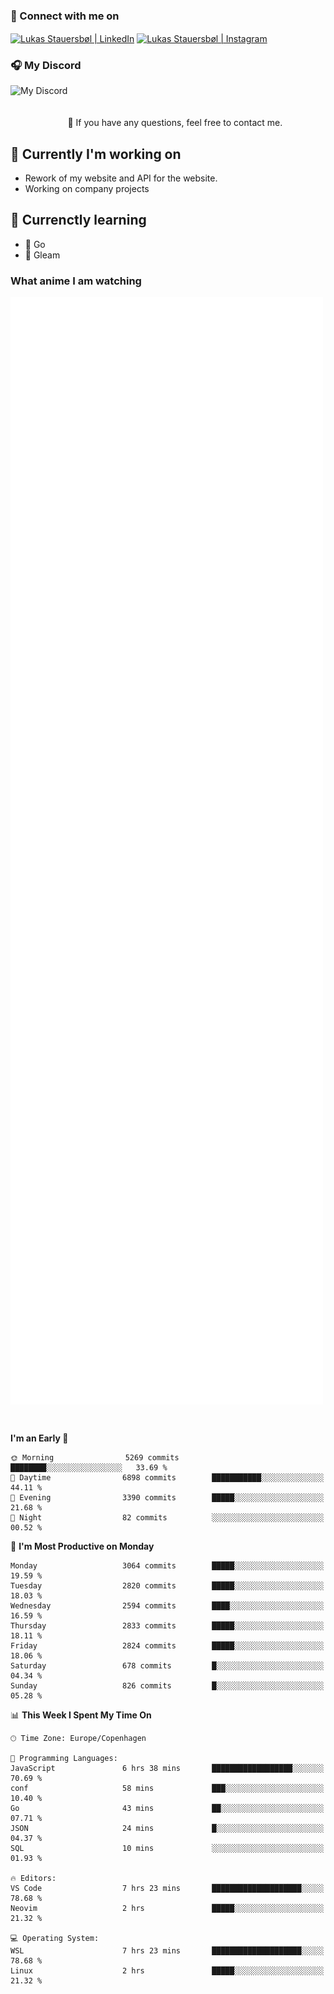 ### 🔗 Connect with me on
<a href="https://www.instagram.com/lukas_stauersbol" target="_blank"><img align="center" src="https://raw.githubusercontent.com/stauersbol/stauersbol/main/images/instagram.svg" alt="Lukas Stauersbøl | LinkedIn" width="30px"/></a>
<a href="https://www.linkedin.com/in/lukas-stauersbol/" target="_blank"><img align="center" src="https://raw.githubusercontent.com/stauersbol/stauersbol/main/images/linkedin.svg" alt="Lukas Stauersbøl | Instagram" width="30px"/></a>

<p align="center">
 <h3>🎧 My Discord</h3>
 <img align="left" height="55px" src="https://discord.c99.nl/widget/theme-2/147806323323568128.png" alt="My Discord" />
</p>

<br/>
<br/>
<br/>
💬 If you have any questions, feel free to contact me.

## 🔭 Currently I'm working on
- Rework of my website and API for the website.
- Working on company projects
 
## 🌱 Currenctly learning
- 💙 Go
- 💜 Gleam

### What anime I am watching
<a href="https://anilist.co/user/slashiy/" align="center"><img align="center" width="500px" src="metrics.plugin.personal.anilist.svg" /></a>

<br/>

<!--START_SECTION:waka-->
**I'm an Early 🐤** 

```text
🌞 Morning                5269 commits        ████████░░░░░░░░░░░░░░░░░   33.69 % 
🌆 Daytime                6898 commits        ███████████░░░░░░░░░░░░░░   44.11 % 
🌃 Evening                3390 commits        █████░░░░░░░░░░░░░░░░░░░░   21.68 % 
🌙 Night                  82 commits          ░░░░░░░░░░░░░░░░░░░░░░░░░   00.52 % 
```
📅 **I'm Most Productive on Monday** 

```text
Monday                   3064 commits        █████░░░░░░░░░░░░░░░░░░░░   19.59 % 
Tuesday                  2820 commits        █████░░░░░░░░░░░░░░░░░░░░   18.03 % 
Wednesday                2594 commits        ████░░░░░░░░░░░░░░░░░░░░░   16.59 % 
Thursday                 2833 commits        █████░░░░░░░░░░░░░░░░░░░░   18.11 % 
Friday                   2824 commits        █████░░░░░░░░░░░░░░░░░░░░   18.06 % 
Saturday                 678 commits         █░░░░░░░░░░░░░░░░░░░░░░░░   04.34 % 
Sunday                   826 commits         █░░░░░░░░░░░░░░░░░░░░░░░░   05.28 % 
```


📊 **This Week I Spent My Time On** 

```text
🕑︎ Time Zone: Europe/Copenhagen

💬 Programming Languages: 
JavaScript               6 hrs 38 mins       ██████████████████░░░░░░░   70.69 % 
conf                     58 mins             ███░░░░░░░░░░░░░░░░░░░░░░   10.40 % 
Go                       43 mins             ██░░░░░░░░░░░░░░░░░░░░░░░   07.71 % 
JSON                     24 mins             █░░░░░░░░░░░░░░░░░░░░░░░░   04.37 % 
SQL                      10 mins             ░░░░░░░░░░░░░░░░░░░░░░░░░   01.93 % 

🔥 Editors: 
VS Code                  7 hrs 23 mins       ████████████████████░░░░░   78.68 % 
Neovim                   2 hrs               █████░░░░░░░░░░░░░░░░░░░░   21.32 % 

💻 Operating System: 
WSL                      7 hrs 23 mins       ████████████████████░░░░░   78.68 % 
Linux                    2 hrs               █████░░░░░░░░░░░░░░░░░░░░   21.32 % 
```


<!--END_SECTION:waka-->
